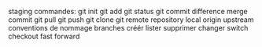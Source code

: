 staging
	commandes:
		git init
		git add
		git status
		git commit
			difference merge commit
		git pull
		git push
		git clone
		git remote
	repository
		local
		origin
		upstream
	conventions de nommage
	branches
		créér
		lister
		supprimer
		changer
			switch
			checkout
	fast forward